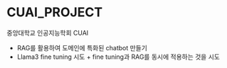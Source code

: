 # CUAI_PROJECT
중앙대학교 인공지능학회 CUAI
<ul>
  <li>RAG를 활용하여 도메인에 특화된 chatbot 만들기</li>
  <li>Llama3 fine tuning 시도 + fine tuning과 RAG를 동시에 적용하는 것을 시도</li>
</ul>
